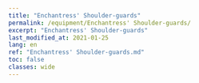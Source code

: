 ```yaml
---
title: "Enchantress' Shoulder-guards"
permalink: /equipment/Enchantress' Shoulder-guards/
excerpt: "Enchantress' Shoulder-guards"
last_modified_at: 2021-01-25
lang: en
ref: "Enchantress' Shoulder-guards.md"
toc: false
classes: wide
---
```


